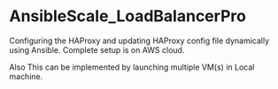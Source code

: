 # AnsibleScale_LoadBalancerPro
Configuring the HAProxy and updating HAProxy config file dynamically using Ansible.
Complete setup is on AWS cloud.

Also This can be implemented by launching multiple VM(s) in Local machine.
